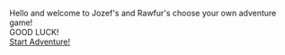 Hello and welcome to Jozef's and Rawfur's choose your own adventure game!  
GOOD LUCK!  
[Start Adventure!](start.md)
